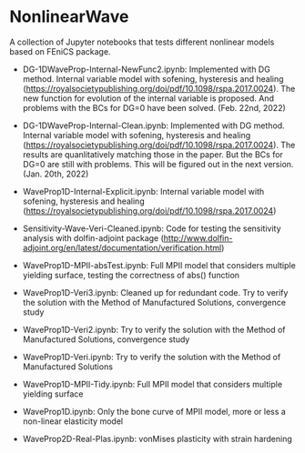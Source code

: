 # NonlinearWave
A collection of Jupyter notebooks that tests different nonlinear models based on FEniCS package.

- DG-1DWaveProp-Internal-NewFunc2.ipynb: Implemented with DG method. Internal variable model with sofening, hysteresis and healing (https://royalsocietypublishing.org/doi/pdf/10.1098/rspa.2017.0024). The new function for evolution of the internal variable is proposed. And problems with the BCs for DG=0 have been solved. (Feb. 22nd, 2022)

- DG-1DWaveProp-Internal-Clean.ipynb: Implemented with DG method. Internal variable model with sofening, hysteresis and healing (https://royalsocietypublishing.org/doi/pdf/10.1098/rspa.2017.0024). The results are quanlitatively matching those in the paper. But the BCs for DG=0 are still with problems. This will be figured out in the next version. (Jan. 20th, 2022)

- WaveProp1D-Internal-Explicit.ipynb: Internal variable model with sofening, hysteresis and healing (https://royalsocietypublishing.org/doi/pdf/10.1098/rspa.2017.0024)

- Sensitivity-Wave-Veri-Cleaned.ipynb: Code for testing the sensitivity analysis with dolfin-adjoint package (http://www.dolfin-adjoint.org/en/latest/documentation/verification.html)

- WaveProp1D-MPII-absTest.ipynb: Full MPII model that considers multiple yielding surface, testing the correctness of abs() function

- WaveProp1D-Veri3.ipynb: Cleaned up for redundant code. Try to verify the solution with the Method of Manufactured Solutions, convergence study

- WaveProp1D-Veri2.ipynb: Try to verify the solution with the Method of Manufactured Solutions, convergence study

- WaveProp1D-Veri.ipynb: Try to verify the solution with the Method of Manufactured Solutions

- WaveProp1D-MPII-Tidy.ipynb: Full MPII model that considers multiple yielding surface

- WaveProp1D.ipynb: Only the bone curve of MPII model, more or less a non-linear elasticity model

- WaveProp2D-Real-Plas.ipynb: vonMises plasticity with strain hardening

